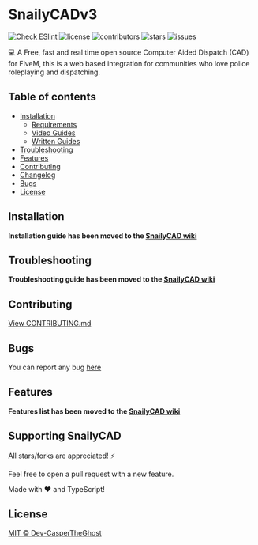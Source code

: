 # SnailyCADv3

[![Check ESlint](https://github.com/Dev-CasperTheGhost/snaily-cadv3/actions/workflows/lint.yml/badge.svg)](https://github.com/Dev-CasperTheGhost/snaily-cadv3/)
![license](https://img.shields.io/github/license/dev-caspertheghost/snaily-cadv3?color=gr&style=flat-square)
![contributors](https://img.shields.io/github/contributors/dev-caspertheghost/snaily-cadv3?color=gr&style=flat-square)
![stars](https://img.shields.io/github/stars/dev-caspertheghost/snaily-cadv3?style=flat-square&color=gr)
![issues](https://img.shields.io/github/issues/dev-caspertheghost/snaily-cadv3?style=flat-square)

💻 A Free, fast and real time open source Computer Aided Dispatch (CAD) for FiveM, this is a web based integration for communities who love police roleplaying and dispatching.

## Table of contents

- [Installation](https://github.com/Dev-CasperTheGhost/snaily-cadv3/wiki/Installation-Guide)
  - [Requirements](https://github.com/Dev-CasperTheGhost/snaily-cadv3/wiki/Installation-Guide#requirements)
  - [Video Guides](https://github.com/Dev-CasperTheGhost/snaily-cadv3/wiki/Installation-Guide#video-guides)
  - [Written Guides](https://github.com/Dev-CasperTheGhost/snaily-cadv3/wiki/Installation-Guide#written-guides)
- [Troubleshooting](https://github.com/Dev-CasperTheGhost/snaily-cadv3/wiki/Troubleshooting)
- [Features](https://github.com/Dev-CasperTheGhost/snaily-cadv3/wiki/%E2%9C%A8-Features)
- [Contributing](#contributing)
- [Changelog](./CHANGELOG.md)
- [Bugs](#bugs)
- [License](#license)

## Installation

**Installation guide has been moved to the [SnailyCAD wiki](https://github.com/Dev-CasperTheGhost/snaily-cadv3/wiki/Installation-Guide)**

## Troubleshooting

**Troubleshooting guide has been moved to the [SnailyCAD wiki](https://github.com/Dev-CasperTheGhost/snaily-cadv3/wiki/Troubleshooting)**

## Contributing

[View CONTRIBUTING.md](./CONTRIBUTING.md)

## Bugs

You can report any bug [here](https://github.com/dev-caspertheghost/snaily-cadv3/issues)

## Features

**Features list has been moved to the [SnailyCAD wiki](https://github.com/Dev-CasperTheGhost/snaily-cadv3/wiki/%E2%9C%A8-Features)**

## Supporting SnailyCAD

All stars/forks are appreciated! ⚡

Feel free to open a pull request with a new feature.

Made with ❤️ and TypeScript!

## License

[MIT © Dev-CasperTheGhost](./LICENSE)
